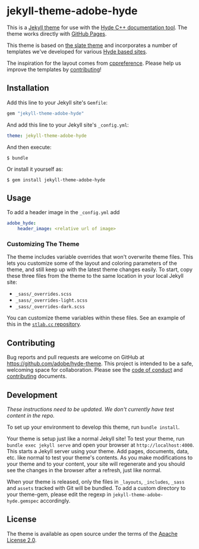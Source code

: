 # jekyll-theme-adobe-hyde

This is a [Jekyll theme](https://jekyllrb.com/docs/themes/) for use with the [Hyde C++ documentation tool](https://github.com/adobe/hyde). The theme works directly with [GitHub Pages](https://pages.github.com/).

This theme is based on [the slate theme](jekyll-theme-slate) and incorporates a number of templates we've developed for various [Hyde based sites](http://stlab.cc/libraries/stlab2Fcopy_on_write.hpp/copy_on_write3CT3E/).

The inspiration for the layout comes from [cppreference](https://en.cppreference.com/w/cpp/string/basic_string). Please help us improve the templates by [contributing](#contributing)!

## Installation

Add this line to your Jekyll site's `Gemfile`:

```ruby
gem "jekyll-theme-adobe-hyde"
```

And add this line to your Jekyll site's `_config.yml`:

```yaml
theme: jekyll-theme-adobe-hyde
```

And then execute:

    $ bundle

Or install it yourself as:

    $ gem install jekyll-theme-adobe-hyde

## Usage

To add a header image in the `_config.yml` add

```yaml
adobe_hyde:
    header_image: <relative url of image>
```

### Customizing The Theme

The theme includes variable overrides that won't overwrite theme files. This lets you customize some of the layout and coloring parameters of the theme, and still keep up with the latest theme changes easily. To start, copy these three files from the theme to the same location in your local Jekyll site:

  - `_sass/_overrides.scss`
  - `_sass/_overrides-light.scss`
  - `_sass/_overrides-dark.scss`

You can customize theme variables within these files. See an example of this in the [`stlab.cc` repository](https://github.com/stlab/stlab.github.io/tree/master/_sass).

## Contributing

Bug reports and pull requests are welcome on GitHub at https://github.com/adobe/hyde-theme. This project is intended to be a safe, welcoming space for collaboration. Please see the [code of conduct](./CODE_OF_CONDUCT.md) and [contributing](./.github/CONTRIBUTING.md) documents.

## Development

_These instructions need to be updated. We don't currently have test content in the repo._

To set up your environment to develop this theme, run `bundle install`.

Your theme is setup just like a normal Jekyll site! To test your theme, run `bundle exec jekyll serve` and open your browser at `http://localhost:4000`. This starts a Jekyll server using your theme. Add pages, documents, data, etc. like normal to test your theme's contents. As you make modifications to your theme and to your content, your site will regenerate and you should see the changes in the browser after a refresh, just like normal.

When your theme is released, only the files in `_layouts`, `_includes`, `_sass` and `assets` tracked with Git will be bundled.
To add a custom directory to your theme-gem, please edit the regexp in `jekyll-theme-adobe-hyde.gemspec` accordingly.

## License

The theme is available as open source under the terms of the [Apache License 2.0](./LICENSE.txt).
